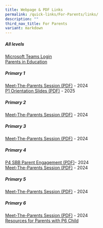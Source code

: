 ```yaml
---
title: Webpage & PDF Links
permalink: /quick-links/For-Parents/links/
description: ""
third_nav_title: For Parents
variant: markdown
---
```

##### All levels
[Microsoft Teams Login](/files/Microsoft_login__for_parents__compressed.pdf)<br>
[Parents in Education](https://www.schoolbag.edu.sg/)

##### Primary 1
[Meet-The-Parents Session (PDF)](https://go.gov.sg/gesps-p1-mtp-2024) - 2024<br>
[P1 Orientation Slides (PDF)](https://go.gov.sg/gesps-p1orientation-2025) - 2025

##### Primary 2
[Meet-The-Parents Session (PDF)](https://go.gov.sg/gesps-p2-mtp-2024) - 2024

##### Primary 3
[Meet-The-Parents Session (PDF)](https://go.gov.sg/gesps-p3p4-mtp-2024) - 2024

##### Primary 4
 [P4 SBB Parent Engagement (PDF)](https://go.gov.sg/gesps-p4-sbb-2024)- 2024<br>
[Meet-The-Parents Session (PDF)](https://go.gov.sg/gesps-p3p4-mtp-2024) - 2024


##### Primary 5
[Meet-The-Parents Session (PDF)](https://go.gov.sg/gesps-p5p6-mtp-2024) - 2024

##### Primary 6
[Meet-The-Parents Session (PDF)](https://go.gov.sg/gesps-p5p6-mtp-2024) - 2024<br>
[Resources for Parents with P6 Child](https://go.gov.sg/gesps-resources-for-parents-with-p6child)